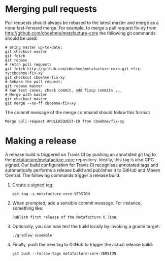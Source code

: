 # Merging pull requests

Pull requests should always be rebased to the latest master and merge as a none fast-forward merge.
For example, to merge a pull request fix-xy from http://github.com/cboehme/metafacture-core the following git commands should be used:
```
# Bring master up-to-date:
git checkout master
git fetch
git rebase
# Fetch pull request:
git fetch http://github.com/cboehme/metafacture-core.git +fix-xy:cboehme-fix-xy
git checkout cboehme-fix-xy
# Rebase the pull request:
git rebase master
# Run test cases, check commit, add fixup commits ...
# Merge with master
git checkout master
git merge --no-ff cboehme-fix-xy
```
The commit message of the merge command should follow this format:
```
Merge pull-request #PULLREQUEST-ID from cboehme/fix-xy
```

# Making a release

A release build is triggered on Travis CI by pushing an annotated git tag to the [metafacture/metafacture-core](https://github.com/metafacture/metafacture-core) repository. Ideally, this tag is also GPG signed. Our build configuration for Travis CI recognises annotated tags and automatically performs a release build and publishes it to GitHub and Maven Central.
The following commands trigger a release build.

 1. Create a signed tag:
    ```
    git tag -s metafacture-core-VERSION
    ```
 1. When prompted, add a sensible commit message. For instance, something like:
    ```
    Publish first release of the Metafacture X line
    ```
 1. Optionally, you can now test the build locally by invoking a gradle target:
    ```
    ./gradlew assemble
    ```
 1. Finally, push the new tag to GitHub to trigger the actual release build:
    ```
    git push --follow-tags metafacture-core-VERSION
    ```
